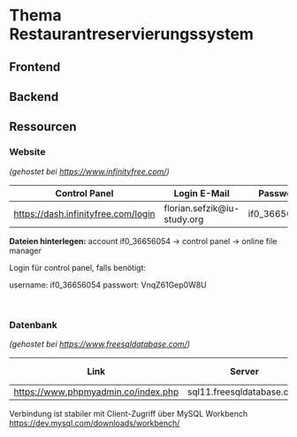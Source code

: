 # Thema Restaurantreservierungssystem

## Frontend

## Backend

## Ressourcen

### Website

_(gehostet bei https://www.infinityfree.com/)_

| Control Panel | Login E-Mail | Passwort | Websitelink |
| --- | --- | --- | --- |
| https://dash.infinityfree.com/login | florian.sefzik<span>@</span>iu-study.org | if0_36656054 | restaurantreservierung.42web.io |

__Dateien hinterlegen:__ account if0_36656054 -> control panel -> online file manager

Login für control panel, falls benötigt: 

username: if0_36656054
passwort: VnqZ61Gep0W8U

&nbsp;

### Datenbank

_(gehostet bei https://www.freesqldatabase.com/)_

| Link | Server | Database name | Database user | Database password | Port number |
| ----- | ----- | --- | --- | --- | --- |
| https://www.phpmyadmin.co/index.php | sql11.freesqldatabase.com | sql11700785 | sql11700785 | restaurantteam1backend | 3306 |

Verbindung ist stabiler mit Client-Zugriff über MySQL Workbench https://dev.mysql.com/downloads/workbench/
